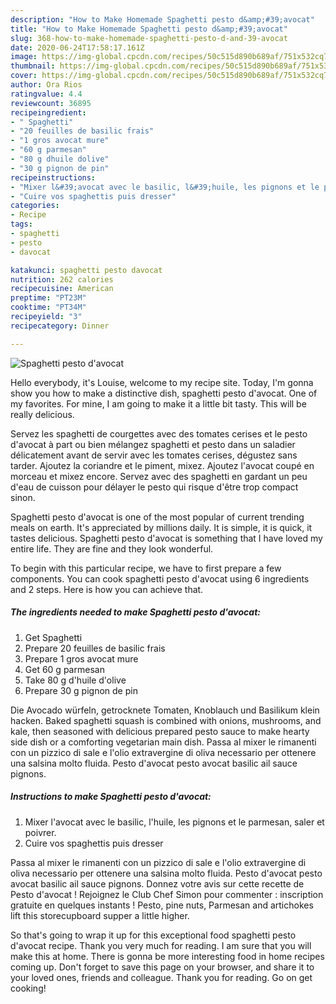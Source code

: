 ```yaml
---
description: "How to Make Homemade Spaghetti pesto d&amp;#39;avocat"
title: "How to Make Homemade Spaghetti pesto d&amp;#39;avocat"
slug: 368-how-to-make-homemade-spaghetti-pesto-d-and-39-avocat
date: 2020-06-24T17:58:17.161Z
image: https://img-global.cpcdn.com/recipes/50c515d890b689af/751x532cq70/spaghetti-pesto-davocat-photo-principale-de-la-recette.jpg
thumbnail: https://img-global.cpcdn.com/recipes/50c515d890b689af/751x532cq70/spaghetti-pesto-davocat-photo-principale-de-la-recette.jpg
cover: https://img-global.cpcdn.com/recipes/50c515d890b689af/751x532cq70/spaghetti-pesto-davocat-photo-principale-de-la-recette.jpg
author: Ora Rios
ratingvalue: 4.4
reviewcount: 36895
recipeingredient:
- " Spaghetti"
- "20 feuilles de basilic frais"
- "1 gros avocat mure"
- "60 g parmesan"
- "80 g dhuile dolive"
- "30 g pignon de pin"
recipeinstructions:
- "Mixer l&#39;avocat avec le basilic, l&#39;huile, les pignons et le parmesan, saler et poivrer."
- "Cuire vos spaghettis puis dresser"
categories:
- Recipe
tags:
- spaghetti
- pesto
- davocat

katakunci: spaghetti pesto davocat 
nutrition: 262 calories
recipecuisine: American
preptime: "PT23M"
cooktime: "PT34M"
recipeyield: "3"
recipecategory: Dinner

---
```



![Spaghetti pesto d&#39;avocat](https://img-global.cpcdn.com/recipes/50c515d890b689af/751x532cq70/spaghetti-pesto-davocat-photo-principale-de-la-recette.jpg)

Hello everybody, it's Louise, welcome to my recipe site. Today, I'm gonna show you how to make a distinctive dish, spaghetti pesto d&#39;avocat. One of my favorites. For mine, I am going to make it a little bit tasty. This will be really delicious.

Servez les spaghetti de courgettes avec des tomates cerises et le pesto d&#39;avocat à part ou bien mélangez spaghetti et pesto dans un saladier délicatement avant de servir avec les tomates cerises, dégustez sans tarder. Ajoutez la coriandre et le piment, mixez. Ajoutez l&#39;avocat coupé en morceau et mixez encore. Servez avec des spaghetti en gardant un peu d&#39;eau de cuisson pour délayer le pesto qui risque d&#39;être trop compact sinon.

Spaghetti pesto d&#39;avocat is one of the most popular of current trending meals on earth. It's appreciated by millions daily. It is simple, it is quick, it tastes delicious. Spaghetti pesto d&#39;avocat is something that I have loved my entire life. They are fine and they look wonderful.


To begin with this particular recipe, we have to first prepare a few components. You can cook spaghetti pesto d&#39;avocat using 6 ingredients and 2 steps. Here is how you can achieve that.

<!--inarticleads1-->

##### The ingredients needed to make Spaghetti pesto d&#39;avocat:

1. Get  Spaghetti
1. Prepare 20 feuilles de basilic frais
1. Prepare 1 gros avocat mure
1. Get 60 g parmesan
1. Take 80 g d&#39;huile d&#39;olive
1. Prepare 30 g pignon de pin


Die Avocado würfeln, getrocknete Tomaten, Knoblauch und Basilikum klein hacken. Baked spaghetti squash is combined with onions, mushrooms, and kale, then seasoned with delicious prepared pesto sauce to make hearty side dish or a comforting vegetarian main dish. Passa al mixer le rimanenti con un pizzico di sale e l&#39;olio extravergine di oliva necessario per ottenere una salsina molto fluida. Pesto d&#39;avocat pesto avocat basilic ail sauce pignons. 

<!--inarticleads2-->

##### Instructions to make Spaghetti pesto d&#39;avocat:

1. Mixer l&#39;avocat avec le basilic, l&#39;huile, les pignons et le parmesan, saler et poivrer.
1. Cuire vos spaghettis puis dresser


Passa al mixer le rimanenti con un pizzico di sale e l&#39;olio extravergine di oliva necessario per ottenere una salsina molto fluida. Pesto d&#39;avocat pesto avocat basilic ail sauce pignons. Donnez votre avis sur cette recette de Pesto d&#39;avocat ! Rejoignez le Club Chef Simon pour commenter : inscription gratuite en quelques instants ! Pesto, pine nuts, Parmesan and artichokes lift this storecupboard supper a little higher. 

So that's going to wrap it up for this exceptional food spaghetti pesto d&#39;avocat recipe. Thank you very much for reading. I am sure that you will make this at home. There is gonna be more interesting food in home recipes coming up. Don't forget to save this page on your browser, and share it to your loved ones, friends and colleague. Thank you for reading. Go on get cooking!
